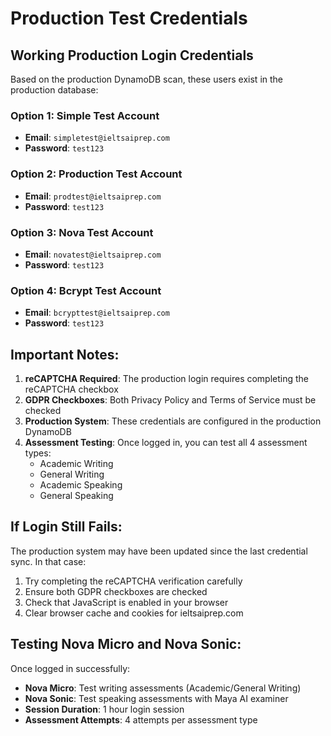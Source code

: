 # Production Test Credentials

## Working Production Login Credentials

Based on the production DynamoDB scan, these users exist in the production database:

### Option 1: Simple Test Account
- **Email**: `simpletest@ieltsaiprep.com`
- **Password**: `test123`

### Option 2: Production Test Account
- **Email**: `prodtest@ieltsaiprep.com`
- **Password**: `test123`

### Option 3: Nova Test Account
- **Email**: `novatest@ieltsaiprep.com`
- **Password**: `test123`

### Option 4: Bcrypt Test Account
- **Email**: `bcrypttest@ieltsaiprep.com`
- **Password**: `test123`

## Important Notes:

1. **reCAPTCHA Required**: The production login requires completing the reCAPTCHA checkbox
2. **GDPR Checkboxes**: Both Privacy Policy and Terms of Service must be checked
3. **Production System**: These credentials are configured in the production DynamoDB
4. **Assessment Testing**: Once logged in, you can test all 4 assessment types:
   - Academic Writing
   - General Writing  
   - Academic Speaking
   - General Speaking

## If Login Still Fails:

The production system may have been updated since the last credential sync. In that case:

1. Try completing the reCAPTCHA verification carefully
2. Ensure both GDPR checkboxes are checked
3. Check that JavaScript is enabled in your browser
4. Clear browser cache and cookies for ieltsaiprep.com

## Testing Nova Micro and Nova Sonic:

Once logged in successfully:
- **Nova Micro**: Test writing assessments (Academic/General Writing)
- **Nova Sonic**: Test speaking assessments with Maya AI examiner
- **Session Duration**: 1 hour login session
- **Assessment Attempts**: 4 attempts per assessment type